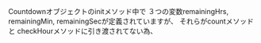 Countdownオブジェクトのinitメソッド中で
３つの変数remainingHrs, remainingMin, remainingSecが定義されていますが、
それらがcountメソッド と checkHourメソッドに引き渡されてない為、
